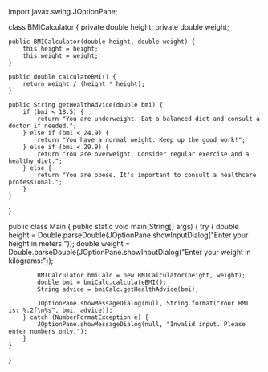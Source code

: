 import javax.swing.JOptionPane;

class BMICalculator {
    private double height;
    private double weight;

    public BMICalculator(double height, double weight) {
        this.height = height;
        this.weight = weight;
    }

    public double calculateBMI() {
        return weight / (height * height);
    }

    public String getHealthAdvice(double bmi) {
        if (bmi < 18.5) {
            return "You are underweight. Eat a balanced diet and consult a doctor if needed.";
        } else if (bmi < 24.9) {
            return "You have a normal weight. Keep up the good work!";
        } else if (bmi < 29.9) {
            return "You are overweight. Consider regular exercise and a healthy diet.";
        } else {
            return "You are obese. It's important to consult a healthcare professional.";
        }
    }
}

public class Main {
    public static void main(String[] args) {
        try {
            double height = Double.parseDouble(JOptionPane.showInputDialog("Enter your height in meters:"));
            double weight = Double.parseDouble(JOptionPane.showInputDialog("Enter your weight in kilograms:"));

            BMICalculator bmiCalc = new BMICalculator(height, weight);
            double bmi = bmiCalc.calculateBMI();
            String advice = bmiCalc.getHealthAdvice(bmi);

            JOptionPane.showMessageDialog(null, String.format("Your BMI is: %.2f\n%s", bmi, advice));
        } catch (NumberFormatException e) {
            JOptionPane.showMessageDialog(null, "Invalid input. Please enter numbers only.");
        }
    }
}
